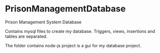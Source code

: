 # PrisonManagementDatabase
Prison Management System Database

Contains mysql files to create my database. Triggers, views, insertions and tables are separated.

The folder contains node-js project is a gui for my database project.
